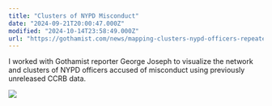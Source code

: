 ```yaml
---
title: "Clusters of NYPD Misconduct"
date: "2024-09-21T20:00:47.000Z"
modified: "2024-10-14T23:58:49.000Z"
url: "https://gothamist.com/news/mapping-clusters-nypd-officers-repeatedly-accused-misconduct"
---
```

I worked with Gothamist reporter George Joseph to visualize the network and clusters of NYPD officers accused of misconduct using previously unreleased CCRB data.

![](https://res.cloudinary.com/ejf/image/upload/fl_progressive:semi,c_scale,dpr_auto,w_1280/v1624505769/Screen_Shot_2021-06-21_at_8.58.50_PM.jpg)